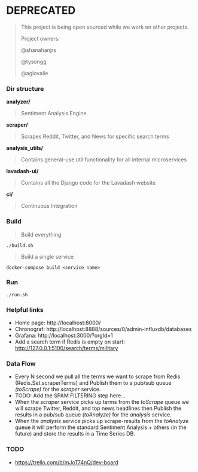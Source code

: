 # DEPRECATED

> This project is being open sourced while we work on other projects.
> 
> Project owners:
> 
> @shanahanjrs
> 
> @tysongg
> 
> @aglovaile


### Dir structure

**analyzer/**
> Sentiment Analysis Engine

**scraper/**
> Scrapes Reddit, Twitter, and News for specific search terms

**analysis_utils/**
> Contains general-use util functionality for all internal microservices

**lavadash-ui/**
> Contains all the Django code for the Lavadash website

**ci/**
> Continuous Integration


### Build

> Build everything

`./build.sh`

> Build a single service

`docker-compose build <service name>`


### Run

`./run.sh`


### Helpful links

- Home page: http://localhost:8000/
- Chronograf: http://localhost:8888/sources/0/admin-influxdb/databases
- Grafana: http://localhost:3000/?orgId=1
- Add a search term if Redis is empty on start: http://127.0.0.1:5100/search/terms/military

### Data Flow

- Every N second we pull all the terms we want to scrape from Redis (Redis.Set.scraperTerms)
  and Publish them to a pub/sub queue *(toScrape)* for the *scraper* service.
- TODO: Add the SPAM FILTERING step here...
- When the *scraper* service picks up terms from the *toScrape* queue we will scrape Twitter,
  Reddit, and top news headlines then Publish the results in a pub/sub queue *(toAnalyze)*
  for the *analysis* service.
- When the *analysis* service picks up scrape-results from the *toAnalyze* queue it will perform
  the standard Sentiment Analysis + others (in the future) and store the results in a Time Series DB.

### TODO
- https://trello.com/b/mJoT74nQ/dev-board
